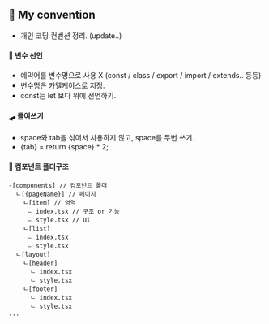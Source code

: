 ## 🤺 My convention

- 개인 코딩 컨벤션 정리. (update..)

#### 🥋 변수 선언
- 예약어를 변수명으로 사용 X (const / class / export / import / extends.. 등등)
- 변수명은 카멜케이스로 지정.
- const는 let 보다 위에 선언하기.

#### 🛹 들여쓰기
- space와 tab을 섞어서 사용하지 않고, space를 두번 쓰기.
- {tab} = return {space} * 2;

#### 📝 컴포넌트 폴더구조
```
-[components] // 컴포넌트 폴더
  ㄴ[{pageName}] // 페이지
    ㄴ[item] // 영역
     ㄴ index.tsx // 구조 or 기능
     ㄴ style.tsx // UI
    ㄴ[list]
     ㄴ index.tsx
     ㄴ style.tsx
  ㄴ[layout]
    ㄴ[header]
      ㄴ index.tsx
      ㄴ style.tsx
    ㄴ[footer]
      ㄴ index.tsx
      ㄴ style.tsx
...
```

